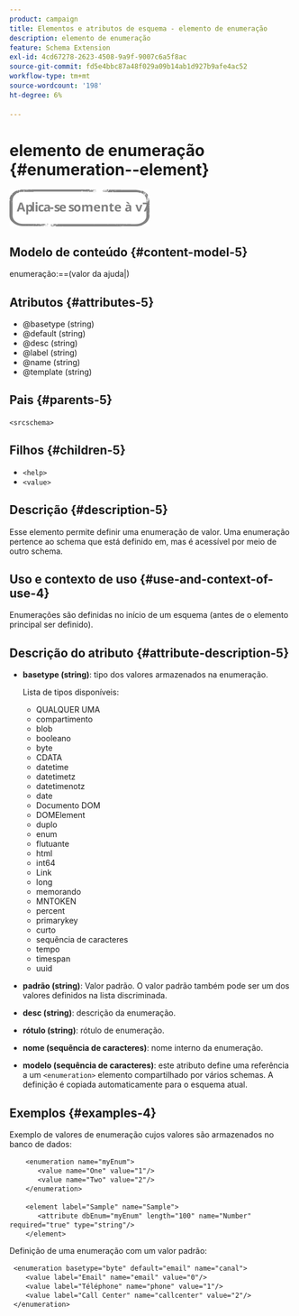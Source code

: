 ```yaml
---
product: campaign
title: Elementos e atributos de esquema - elemento de enumeração
description: elemento de enumeração
feature: Schema Extension
exl-id: 4cd67278-2623-4508-9a9f-9007c6a5f8ac
source-git-commit: fd5e4bbc87a48f029a09b14ab1d927b9afe4ac52
workflow-type: tm+mt
source-wordcount: '198'
ht-degree: 6%

---
```


# elemento de enumeração {#enumeration--element}

![](../../../assets/v7-only.svg)

## Modelo de conteúdo {#content-model-5}

enumeração:==(valor da ajuda|)

## Atributos {#attributes-5}

* @basetype (string)
* @default (string)
* @desc (string)
* @label (string)
* @name (string)
* @template (string)

## Pais {#parents-5}

`<srcschema>`

## Filhos {#children-5}

* `<help>`
* `<value>`

## Descrição {#description-5}

Esse elemento permite definir uma enumeração de valor. Uma enumeração pertence ao schema que está definido em, mas é acessível por meio de outro schema.

## Uso e contexto de uso {#use-and-context-of-use-4}

Enumerações são definidas no início de um esquema (antes de o elemento principal ser definido).

## Descrição do atributo {#attribute-description-5}

* **basetype (string)**: tipo dos valores armazenados na enumeração.

  Lista de tipos disponíveis:

   * QUALQUER UMA
   * compartimento
   * blob
   * booleano
   * byte
   * CDATA
   * datetime
   * datetimetz
   * datetimenotz
   * date
   * Documento DOM
   * DOMElement
   * duplo
   * enum
   * flutuante
   * html
   * int64
   * Link 
   * long
   * memorando
   * MNTOKEN
   * percent
   * primarykey
   * curto
   * sequência de caracteres
   * tempo
   * timespan
   * uuid

* **padrão (string)**: Valor padrão. O valor padrão também pode ser um dos valores definidos na lista discriminada.
* **desc (string)**: descrição da enumeração.
* **rótulo (string)**: rótulo de enumeração.
* **nome (sequência de caracteres)**: nome interno da enumeração.
* **modelo (sequência de caracteres)**: este atributo define uma referência a um `<enumeration>` elemento compartilhado por vários schemas. A definição é copiada automaticamente para o esquema atual.

## Exemplos {#examples-4}

Exemplo de valores de enumeração cujos valores são armazenados no banco de dados:

```
    <enumeration name="myEnum">
       <value name="One" value="1"/>
       <value name="Two" value="2"/>
    </enumeration>

    <element label="Sample" name="Sample">
       <attribute dbEnum="myEnum" length="100" name="Number" required="true" type="string"/>
    </element>
```

Definição de uma enumeração com um valor padrão:

```
 <enumeration basetype="byte" default="email" name="canal">
    <value label="Email" name="email" value="0"/> 
    <value label="Téléphone" name="phone" value="1"/>
    <value label="Call Center" name="callcenter" value="2"/>
 </enumeration>
```
